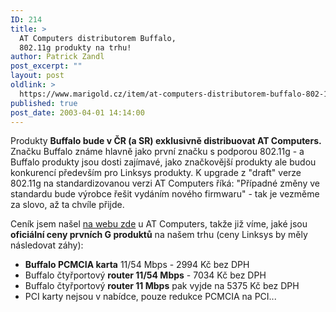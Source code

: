 ```yaml
---
ID: 214
title: >
  AT Computers distributorem Buffalo,
  802.11g produkty na trhu!
author: Patrick Zandl
post_excerpt: ""
layout: post
oldlink: >
  https://www.marigold.cz/item/at-computers-distributorem-buffalo-802-11g-produkty-na-trhu
published: true
post_date: 2003-04-01 14:14:00
---
```

<p>
Produkty <STRONG>Buffalo bude v ČR (a SR) exklusivně distribuovat AT Computers.</STRONG> Značku Buffalo známe hlavně jako první značku s podporou 802.11g - a Buffalo produkty jsou dosti zajímavé, jako značkovější produkty ale budou konkurencí především pro Linksys produkty. K upgrade z "draft" verze 802.11g na standardizovanou verzi AT Computers říká: "Případné změny ve standardu bude výrobce řešit vydáním nového firmwaru" - tak je vezměme za slovo, až ta chvíle přijde. </p>

<p>
Ceník jsem našel <A href="http://www.atcomputers.cz/index2.aspx?id=8C4C670F412BF960x0188ZuJOFqMsB" target=_blank>na webu zde</A>&#160;u AT Computers, takže již víme, jaké jsou <STRONG>oficiální ceny prvních G produktů</STRONG> na našem trhu (ceny Linksys by měly následovat záhy):</p>

<UL>
<LI><STRONG>Buffalo PCMCIA karta</STRONG> 11/54 Mbps - 2994 Kč bez DPH</LI>
<LI>Buffalo čtyřportový <STRONG>router 11/54 Mbps</STRONG> - 7034 Kč bez DPH</LI>
<LI>Buffalo čtyřportový <STRONG>router 11 Mbps</STRONG> pak vyjde na 5375 Kč bez DPH</LI>
<LI>PCI karty nejsou v nabídce, pouze redukce PCMCIA na PCI...</LI></UL>